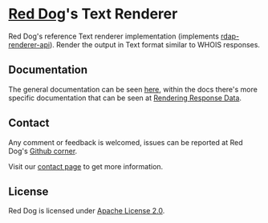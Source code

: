 # [Red Dog](https://www.reddog.mx/)'s Text Renderer

Red Dog's reference Text renderer implementation (implements [rdap-renderer-api](https://github.com/NICMx/rdap-renderer-api)). Render the output in Text format similar to WHOIS responses.

## Documentation

The general documentation can be seen [here](https://www.reddog.mx/documentation.html), within the docs there's more specific documentation that can be seen at [Rendering Response Data](https://www.reddog.mx/documentation.html#rendering-response-data).

## Contact

Any comment or feedback is welcomed, issues can be reported at Red Dog's [Github corner](https://github.com/NICMx/rdap-text-renderer/issues).

Visit our [contact page](https://www.reddog.mx/contact.html) to get more information.

## License

Red Dog is licensed under [Apache License 2.0](https://www.apache.org/licenses/LICENSE-2.0).